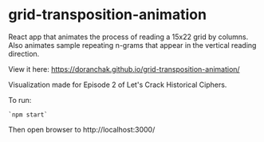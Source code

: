 # grid-transposition-animation
React app that animates the process of reading a 15x22 grid by columns.  Also animates sample repeating n-grams that appear in the vertical reading direction.

View it here:  https://doranchak.github.io/grid-transposition-animation/

Visualization made for Episode 2 of Let's Crack Historical Ciphers.

To run:

    `npm start`

Then open browser to http://localhost:3000/
